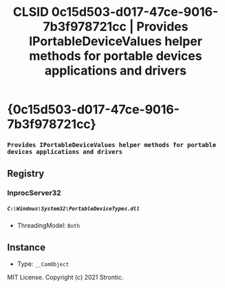 ﻿---
title: "CLSID 0c15d503-d017-47ce-9016-7b3f978721cc | Provides IPortableDeviceValues helper methods for portable devices applications and drivers"
excerpt: What is COM-Object CLSID 0c15d503-d017-47ce-9016-7b3f978721cc?
---

# {0c15d503-d017-47ce-9016-7b3f978721cc}

### `Provides IPortableDeviceValues helper methods for portable devices applications and drivers`

## Registry


### InprocServer32

##### `C:\Windows\System32\PortableDeviceTypes.dll`
* ThreadingModel: `Both`

## Instance

* Type: `__ComObject`

MIT License. Copyright (c) 2021 Strontic.


